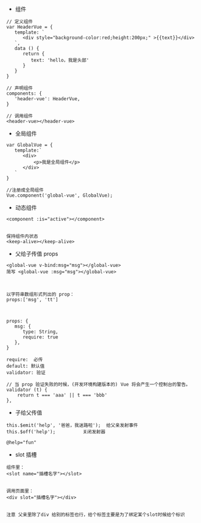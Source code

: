 
















* 组件

```
// 定义组件
var HeaderVue = {
   template: `
      <div style="background-color:red;height:200px;" >{{text}}</div>
   `,
   data () {
      return {
         text: 'hello，我是头部'
      }
   }
}

// 声明组件
components: {
   'header-vue': HeaderVue,
}

// 调用组件
<header-vue></header-vue>
```









* 全局组件


```
var GlobalVue = {
   template:`
      <div>
          <p>我是全局组件</p>
      </div>
   `
}

//注册成全局组件
Vue.component('global-vue', GlobalVue);

```







* 动态组件

```
<component :is="active"></component>


保持组件内状态
<keep-alive></keep-alive>  
```









* 父给子传值 props

```
<global-vue v-bind:msg="msg"></global-vue>
简写 <global-vue :msg="msg"></global-vue>



以字符串数组形式列出的 prop：
props:['msg', 'tt']



props: {
   msg: {
      type: String,
      require: true
   },
}

require:  必传
default: 默认值
validator: 验证

// 当 prop 验证失败的时候，(开发环境构建版本的) Vue 将会产生一个控制台的警告。
validator (t) { 
    return t === 'aaa' || t === 'bbb'
},

```







* 子给父传值

```
this.$emit('help', '爸爸，我迷路啦');  给父亲发射事件
this.$off('help');          关闭发射器

@help="fun"
```









* slot 插槽

```
组件里：
<slot name="插槽名字"></slot>


调用页面里：
<div slot="插槽名字"></div>


注意 父亲里除了div 给别的标签也行，给个标签主要是为了绑定某个slot时候给个标识

```





























